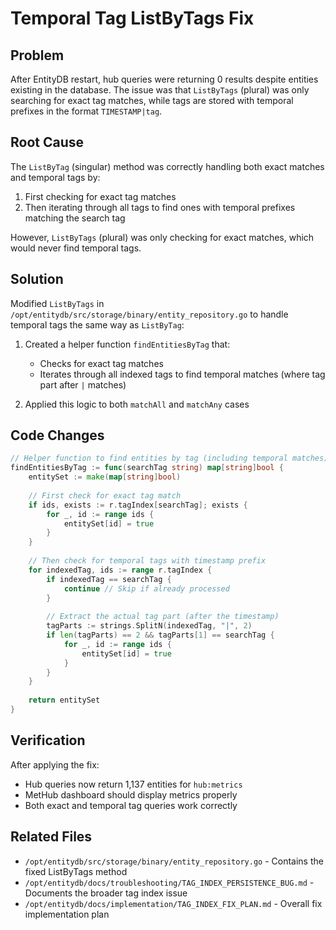 # Temporal Tag ListByTags Fix

## Problem
After EntityDB restart, hub queries were returning 0 results despite entities existing in the database. The issue was that `ListByTags` (plural) was only searching for exact tag matches, while tags are stored with temporal prefixes in the format `TIMESTAMP|tag`.

## Root Cause
The `ListByTag` (singular) method was correctly handling both exact matches and temporal tags by:
1. First checking for exact tag matches
2. Then iterating through all tags to find ones with temporal prefixes matching the search tag

However, `ListByTags` (plural) was only checking for exact matches, which would never find temporal tags.

## Solution
Modified `ListByTags` in `/opt/entitydb/src/storage/binary/entity_repository.go` to handle temporal tags the same way as `ListByTag`:

1. Created a helper function `findEntitiesByTag` that:
   - Checks for exact tag matches
   - Iterates through all indexed tags to find temporal matches (where tag part after `|` matches)
   
2. Applied this logic to both `matchAll` and `matchAny` cases

## Code Changes
```go
// Helper function to find entities by tag (including temporal matches)
findEntitiesByTag := func(searchTag string) map[string]bool {
    entitySet := make(map[string]bool)
    
    // First check for exact tag match
    if ids, exists := r.tagIndex[searchTag]; exists {
        for _, id := range ids {
            entitySet[id] = true
        }
    }
    
    // Then check for temporal tags with timestamp prefix
    for indexedTag, ids := range r.tagIndex {
        if indexedTag == searchTag {
            continue // Skip if already processed
        }
        
        // Extract the actual tag part (after the timestamp)
        tagParts := strings.SplitN(indexedTag, "|", 2)
        if len(tagParts) == 2 && tagParts[1] == searchTag {
            for _, id := range ids {
                entitySet[id] = true
            }
        }
    }
    
    return entitySet
}
```

## Verification
After applying the fix:
- Hub queries now return 1,137 entities for `hub:metrics`
- MetHub dashboard should display metrics properly
- Both exact and temporal tag queries work correctly

## Related Files
- `/opt/entitydb/src/storage/binary/entity_repository.go` - Contains the fixed ListByTags method
- `/opt/entitydb/docs/troubleshooting/TAG_INDEX_PERSISTENCE_BUG.md` - Documents the broader tag index issue
- `/opt/entitydb/docs/implementation/TAG_INDEX_FIX_PLAN.md` - Overall fix implementation plan